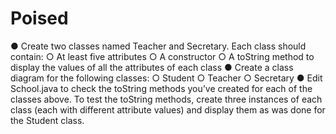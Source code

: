 # Poised

● Create two classes named Teacher and Secretary. Each class should contain:
○ At least five attributes
○ A constructor
○ A toString method to display the values of all the attributes of each
class
● Create a class diagram for the following classes:
○ Student
○ Teacher
○ Secretary
● Edit School.java to check the toString methods you’ve created for each of the classes above. 
To test the toString methods, create three instances of each class (each with different attribute values) and display them as was done for the Student class.
